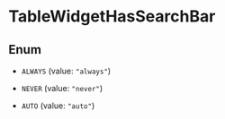 # TableWidgetHasSearchBar

## Enum

- `ALWAYS` (value: `"always"`)

- `NEVER` (value: `"never"`)

- `AUTO` (value: `"auto"`)

